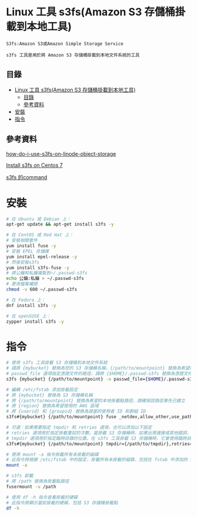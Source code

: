 # Linux 工具 s3fs(Amazon S3 存儲桶掛載到本地工具)

```
S3fs:Amazon S3或Amazon Simple Storage Service

s3fs 工具是用於將 Amazon S3 存儲桶掛載到本地文件系統的工具
```

## 目錄

- [Linux 工具 s3fs(Amazon S3 存儲桶掛載到本地工具)](#linux-工具-s3fsamazon-s3-存儲桶掛載到本地工具)
	- [目錄](#目錄)
	- [參考資料](#參考資料)
- [安裝](#安裝)
- [指令](#指令)

## 參考資料

[how-do-i-use-s3fs-on-linode-object-storage](https://www.linode.com/community/questions/18817/)

[Install s3fs on Centos 7](https://pikedom.com/install-s3fs-on-centos-7/)

[s3fs 的command](https://github.com/s3fs-fuse/s3fs-fuse/wiki/Fuse-Over-Amazon#use_cache-default-which-means-disabled)

# 安裝

```bash
# 在 Ubuntu 或 Debian 上：
apt-get update && apt-get install s3fs -y

# 在 CentOS 或 Red Hat 上：
# 安裝相關套件
yum install fuse -y
# 安裝 EPEL 存儲庫
yum install epel-release -y
# 然後安裝s3fs
yum install s3fs-fuse -y
# 將公鑰和私鑰複製到~/.passwd-s3fs
echo 公鑰:私鑰 > ~/.passwd-s3fs
# 更改檔案權限
chmod -v 600 ~/.passwd-s3fs

# 在 Fedora 上：
dnf install s3fs -y

# 在 openSUSE 上：
zypper install s3fs -y
```

# 指令

```bash
# 使用 s3fs 工具掛載 S3 存儲桶到本地文件系統
# 請將 {mybucket} 替換為您的 S3 存儲桶名稱，{/path/to/mountpoint} 替換為希望的本地掛載點路徑
# passwd_file 選項指定憑證文件的路徑，請將 {$HOME}/.passwd-s3fs 替換為憑證文件位置
s3fs {mybucket} {/path/to/mountpoint} -o passwd_file={$HOME}/.passwd-s3fs

# 編輯 /etc/fstab 添加掛載設定
# 將 {mybucket} 替換為 S3 存儲桶名稱
# 將 {/path/to/mountpoint} 替換為希望的本地掛載點路徑，請確保該路徑事先已建立
# 將 {region} 替換為希望使用的 AWS 區域
# 將 {userid} 和 {groupid} 替換為適當的使用者 ID 和群組 ID
s3fs#{mybucket} {/path/to/mountpoint} fuse _netdev,allow_other,use_path_request_style,url=https://{region}.linodeobjects.com/,uid={userid},gid={groupid} 0 0

# 可選：如果需要指定 tmpdir 和 retries 選項，也可以添加以下設定
# retries 選項用於指定掛載重試的次數。當掛載 S3 存儲桶時，如果出現連接或其他錯誤，s3fs 將嘗試重新連接並重新掛載存儲桶。retries 選項允許設定重試的次數，以便在連接問題時嘗試多次重試。
# tmpdir 選項用於指定臨時目錄的位置。在 s3fs 工具掛載 S3 存儲桶時，它會使用臨時目錄來緩存下載的數據，這有助於提高性能並減少對 S3 的請求次數。如果不指定 tmpdir，s3fs 將使用默認的臨時目錄。
s3fs#{mybucket} {/path/to/mountpoint} tmpdir={/path/to/tmpdir},retries=3,fuse _netdev,allow_other,use_path_request_style,url=https://{region}.linodeobjects.com/,uid={userid},gid={groupid} 0 0

# 使用 mount -a 指令掛載所有未掛載的磁碟
# 此指令將根據 /etc/fstab 中的設定，掛載所有未掛載的磁碟，包括在 fstab 中添加的 S3 存儲桶掛載點
mount -a

# s3fs 卸載
# 將 /path 替換為掛載點路徑
fusermount -u /path

# 使用 df -h 指令查看掛載的硬碟
# 此指令將顯示當前掛載的硬碟，包括 S3 存儲桶掛載點
df -h

```